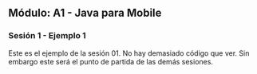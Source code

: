  
## Módulo: A1 - Java para Mobile
### Sesión 1 - Ejemplo 1

Este es el ejemplo de la sesión 01. No hay demasiado código que ver.
Sin embargo este será el punto de partida de las demás sesiones.
